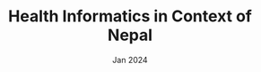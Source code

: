 ---
lang-ref: ch.01-04        
title: Health Informatics in Context of Nepal
lecturer: 
authors:       
date: Jan 2024
---    
